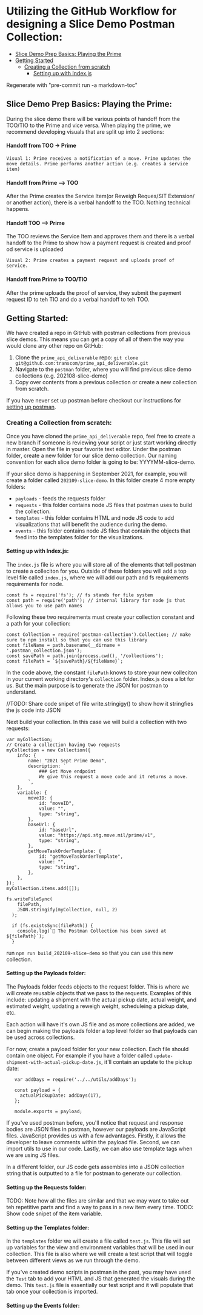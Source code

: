 # Utilizing the GitHub Workflow for designing a Slice Demo Postman Collection:
<!-- Table of Contents auto-generated with `bin/generate-md-toc.sh` -->

<!-- toc -->

* [Slice Demo Prep Basics: Playing the Prime](#slice-demo-prep-basics-playing-the-prime)
* [Getting Started](#getting-started)
    * [Creating a Collection from scratch](#creating-a-collection-from-scratch)
        * [Setting up with Index.js](#setting-up-with-indexjs)


Regenerate with "pre-commit run -a markdown-toc"

<!-- tocstop -->
## Slice Demo Prep Basics: Playing the Prime:
During the slice demo there will be various points of handoff from the TOO/TIO to the Prime and vice versa. When playing the prime, we recommend developing visuals that are split up into 2 sections:
#### Handoff from TOO -> Prime
    Visual 1: Prime receives a notification of a move. Prime updates the move details. Prime performs another action (e.g. creates a service item)
#### Handoff from Prime --> TOO 
After the Prime creates the Service Item(or Reweigh Reques/SIT Extension/ or another action), there is a verbal handoff to the TOO. Nothing technical happens.
#### Handoff TOO --> Prime
The TOO reviews the Service Item and approves them and there is a verbal handoff to the Prime to show how a payment request is created and proof od service is uploaded
    
    Visual 2: Prime creates a payment request and uploads proof of service.
#### Handoff from Prime to TOO/TIO
After the prime uploads the proof of service, they submit the payment request ID to teh TIO and do a verbal handoff to teh TOO.
## Getting Started:
We have created a repo in GitHub with postman collections from previous slice demos. This means you can get a copy of all of them the way you would clone any other repo on GitHub: 

1. Clone the `prime_api_deliverable` repo: `git clone git@github.com:transcom/prime_api_deliverable.git`
2. Navigate to the `postman` folder, where you will find previous slice demo collections (e.g. 202108-slice-demo)
3. Copy over contents from a previous collection or create a new collection from scratch.

If you have never set up postman before checkout our instructions for [setting up postman](https://transcom.github.io/mymove-docs/docs/dev/tools/Postman/Setting-Up-Postman).
### Creating a Collection from scratch:
Once you have cloned the `prime_api_deliverable` repo, feel free to create a new branch if someone is reviewing your script or just start working directly in master. 
Open the file in your favorite text editor. Under the postman folder, create a new folder for our slice demo collection.
Our naming convention for each slice demo folder is going to be: YYYYMM-slice-demo.

If your slice demo is happening in September 2021, for example, you will create a folder called `202109-slice-demo`. In this folder create 4 more empty folders:
* `payloads` - feeds the requests folder
* `requests` - this folder contains node JS files that postman uses to build the collection.
* `templates` - this folder contains HTML and node JS code to add visualizations that will benefit the audience during the demo.
* `events` - this folder contains node JS files that contain the objects that feed into the templates folder for the visualizations.

#### Setting up with Index.js:
The `index.js` file is where you will store all of the elements that tell postman to create a colleciton for you.
Outside of these folders you will add a top level file called `index.js`, where we will add our path and fs requirements requirements for node.

    const fs = require('fs'); // fs stands for file system
    const path = require('path'); // internal library for node js that allows you to use path names
   
Following these two requirements must create your collection constant and a path for your collection:

    const Collection = require('postman-collection').Collection; // make sure to npm install so that you can use this library
    const fileName = path.basename(__dirname + '.postman_collection.json');
    const savePath = path.join(process.cwd(), '/collections');
    const filePath = `${savePath}/${fileName}`;
    
In the code above, the constant `filePath` knows to store your new colleciton in your current working directory's `collection` folder. 
Index.js does a lot for us. But the main purpose is to generate the JSON for postman to understand.

//TODO: Share code snipet of file write.stringigy() to show how it stringfies the js code into JSON
    
Next build your collection. In this case we will build a collection with two requests:

    var myCollection;
    // Create a collection having two requests
    myCollection = new Collection({
        info: {
            name: "2021 Sept Prime Demo",
            description: `
                ### Get Move endpoint
                We give this request a move code and it returns a move.
            `,
        },
        variable: {
            moveID: {
                id: "moveID", 
                value: "", 
                type: "string",
            },
            baseUrl: {
                id: "baseUrl", 
                value: "https://api.stg.move.mil/prime/v1", 
                type: "string",
            },
            getMoveTaskOrderTemplate: {
                id: "getMoveTaskOrderTemplate", 
                value: "", 
                type: "string",
            },
        }, 
    });
    myCollection.items.add([]);
    
    fs.writeFileSync(
        filePath,
        JSON.stringify(myCollection, null, 2)
      );
      
      if (fs.existsSync(filePath)) {
        console.log(`💾 The Postman Collection has been saved at ${filePath}`);
      }

run `npm run build_202109-slice-demo` so that you can use this new collection.

#### Setting up the Payloads folder:
The Payloads folder feeds objects to the request folder. This is where we will create reusable objects that we pass to the requests. Examples of this include:
updating a shipment with the actual pickup date, actual weight, and estimated weight, updating a reweigh weight, scheduleing a pickup date, etc.

Each action will have it's own JS file and as more collections are added, we can begin making the payloads folder a top level folder so that payloads can be used across collections.

For now, create a payload folder for your new collection. Each file should contain one object. For example if you have a folder called `update-shipment-with-actual-pickup-date.js`, it'll contain an update to the pickup date:
    
       var addDays = require('../../utils/addDays');
       
       const payload = {
         actualPickupDate: addDays(17),
       };
       
       module.exports = payload;
       
If you've used postman before, you'll notice that request and response bodies are JSON files in postman, however our payloads are JavaScript files. JavaScript provides us with a few advantages.
Firstly, it allows the developer to leave comments within the payload file. Second, we can import utils to use in our code. Lastly, we can also use template tags when we are using JS files. 

In a different folder, our JS code gets assembles into a JSON collection string that is outputted to a file for postman to generate our collection. 
#### Setting up the Requests folder:
TODO: Note how all the files are similar and that we may want to take out teh repetitive parts and find a way to pass in a new item every time.
TODO: Show code snipet of the item variable.
#### Setting up the Templates folder:
In the `templates` folder we will create a file called `test.js`. This file will set up variables for the view and environment variables that will be used in our collection.
This file is also where we will create a test script that will toggle between different views as we run through the demo.

If you've created demo scripts in postman in the past, you may have used the `Test` tab to add your HTML and JS that generated the visuals during the demo. 
This `test.js` file is essentially our test script and it will populate that tab once your collection is imported.
#### Setting up the Events folder: